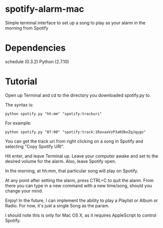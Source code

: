 # spotify-alarm-mac
Simple terminal interface to set up a song to play as your alarm in the morning from Spotify

# Dependencies
schedule (0.3.2)
Python (2.7.10)

# Tutorial
Open up Terminal and cd to the directory you downloaded spotify.py to.

The syntax is:
```
python spotify.py "hh:mm" "spotify:trackuri"
```
For example:
```
python spotify.py "07:00" "spotify:track:1RavaaVzP3aKOboZqJqygo"
```

You can get the track uri from right clicking on a song in Spotify and selecting "Copy Spotify URI".

Hit enter, and leave Terminal up. Leave your computer awake and set to the desired volume for the alarm. Also, leave Spotify open.

In the morning, at hh:mm, that particular song will play on Spotify.

At any point after setting the alarm, press CTRL+C to quit the alarm. From there you can type in a new command with a new time/song, should you change your mind.

Enjoy! In the future, I can implement the ability to play a Playlist or Album or Radio. For now, it's just a single Song as the param.

I should note this is only for Mac OS X, as it requires AppleScript to control Spotify.

